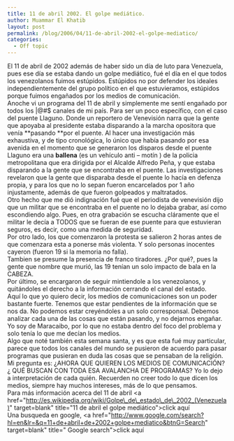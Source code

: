 ```yaml
---
title: 11 de abril 2002. El golpe mediático.
author: Muammar El Khatib
layout: post
permalink: /blog/2006/04/11-de-abril-2002-el-golpe-mediatico/
categories:
  - Off topic
---
```

El 11 de abril de 2002 además de haber sido un día de luto para Venezuela, pues ese día se estaba dando un golpe mediático, fué el día en el que todos los venezolanos fuimos estúpidos. Estúpidos no por defender los ideales independientemente del grupo político en el que estuvieramos, estúpidos porque fuimos engañados por los medios de comunicación.  
Anoche vi un programa del 11 de abril y simplemente me sentí engañado por todos los |@#$ canales de mi país. Para ser un poco específico, con el caso del puente Llaguno. Donde un reportero de Venevisión narra que la gente que apoyaba al presidente estaba disparando a la marcha opositora que venía **pasando **por el puente. Al hacer una investigación más exhaustiva, y de tipo cronológica, lo único que había pasando por esa avenida en el momento que se generaron los disparos desde el puente Llaguno era una **ballena** (es un vehículo anti – motín ) de la policia metropolitana que era dirigida por el Alcalde Alfredo Peña, y que estaba disparando a la gente que se encontraba en el puente. Las investigaciones revelaron que la gente que disparaba desde el puente lo hacía en defenza propia, y para los que no lo sepan fueron encarcelados por 1 año injustamente, además de que fueron golpeados y maltratados.  
Otro hecho que me dió indignación fué que el periodista de venevisión dijo que un militar que se encontraba en el puente no lo dejaba grabar, así como escondiendo algo. Pues, en otra grabación se escucha cláramente que el militar le decía a TODOS que se fueran de ese puente para que estuvieran seguros, es decir, como una medida de seguridad.  
Por otro lado, los que comenzaron la protesta se salieron 2 horas antes de que comenzara esta a ponerse más violenta. Y solo personas inocentes cayeron (fueron 19 si la memoria no falla).  
Tambien se presume la presencia de franco tiradores. ¿Por qué?, pues la gente que nombre que murió, las 19 tenían un solo impacto de bala en la CABEZA.  
Por último, se encargaron de seguir mintiendole a los venezolanos, y quitándoles el derecho a la información cerrando el canal del estado.  
Aquí lo que yo quiero decir, los medios de comunicaciones son un poder bastante fuerte. Tenemos que estar pendientes de la información que se nos da. No podemos estar creyéndoles a un solo corresponsal. Debemos analizar cada una de las cosas que están pasando, y no dejarnos engañar. Yo soy de Maracaibo, por lo que no estaba dentro del foco del problema y solo tenía lo que me decían los medios.  
Algo que noté también esta semana santa, y es que esta fué muy particular, parece que todos los canales del mundo se pusieron de acuerdo para pasar programas que pusieran en duda las cosas que se pensaban de la religión. Mi pregunta es: ¿AHORA QUE QUIEREN LOS MEDIOS DE COMUNICACIÓN? ¿ QUÉ BUSCAN CON TODA ESA AVALANCHA DE PROGRAMAS? Yo lo dejo a interpretación de cada quién. Recuerden no creer todo lo que dicen los medios, siempre hay muchos intereses, más de lo que pensamos.  
Para más información acerca del 11 de abril <a href="http://es.wikipedia.org/wiki/Golpe\_de\_estado\_de\_2002_(Venezuela)" target=blank" title="11 de abril el golpe mediático">click aquí</a>  
Una busqueda en google, <a href="http://www.google.com/search?hl=en&lr=&q=11+de+abril+de+2002+golpe+mediatico&btnG=Search" target=blank" title=" Google search">click aquí</a>